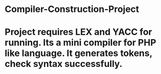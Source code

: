 # Compiler-Construction-Project
# Project requires LEX and YACC for running. Its a mini compiler for PHP like language. It generates tokens, check syntax successfully. 

